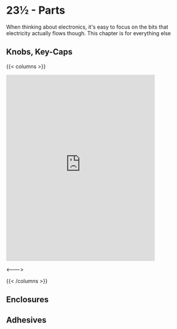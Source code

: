 # 23½ - Parts

When thinking about electronics, it's easy to focus on the bits that electricity actually flows though. This chapter is for everything else

## Knobs, Key-Caps

{{< columns >}}

<iframe width="400" height="500" src="https://www.youtube.com/embed/NHi5mGgy5S0" title="YouTube video player" frameborder="0" allow="accelerometer; autoplay; clipboard-write; encrypted-media; gyroscope; picture-in-picture" allowfullscreen></iframe>

<--->



{{< /columns >}}

## Enclosures



## Adhesives



